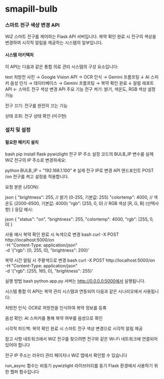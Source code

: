# smapill-bulb

### 스마트 전구 색상 변경 API
WiZ 스마트 전구를 제어하는 Flask API 서버입니다. 
복약 확인 완료 시 전구의 색상을 변경하여 시각적 알림을 제공하는 시스템의 일부입니다.

#### 시스템 아키텍처
이 API는 다음과 같은 통합 의료 관리 시스템의 구성 요소입니다:

text
처방전 사진 → Google Vision API → OCR 인식 → Gemini 프롬프팅
        ↓
AI 스피커 음성 인식 → 데이터베이스 → Gemini 프롬프팅 → 복약 확인 완료
        ↓
    알람 레포트 API ← 스마트 전구 색상 변경 API
주요 기능
전구 켜기: 밝기, 색온도, RGB 색상 설정 가능

전구 끄기: 전구를 완전히 끄는 기능

상태 조회: 전구 상태 확인 (미구현)

### 설치 및 설정
#### 필요한 패키지 설치
bash
pip install flask pywizlight
전구 IP 주소 설정
코드의 BULB_IP 변수를 실제 WiZ 전구의 IP 주소로 변경하세요:

python
BULB_IP = "192.168.1.100"  # 실제 전구 IP로 변경
API 엔드포인트
POST /on
전구를 켜고 설정을 적용합니다.

요청 본문 (JSON):

json
{
    "brightness": 255,    // 밝기 (0-255, 기본값: 255)
    "colortemp": 4000,    // 색온도 (2000-6500, 기본값: 4000)
    "rgb": [255, 0, 0]    // RGB 색상 [R, G, B] (선택사항)
}
응답 예시:

json
{
    "status": "on",
    "brightness": 255,
    "colortemp": 4000,
    "rgb": [255, 0, 0]
}



사용 예시
복약 확인 완료 시 녹색으로 변경
bash
curl -X POST http://localhost:5000/on \
  -H "Content-Type: application/json" \
  -d '{"rgb": [0, 255, 0], "brightness": 200}'
  
복약 시간 알림 시 주황색으로 변경
bash
curl -X POST http://localhost:5000/on \
  -H "Content-Type: application/json" \
  -d '{"rgb": [255, 165, 0], "brightness": 255}'


실행 방법
bash
python app.py
서버는 http://0.0.0.0:5000에서 실행됩니다.

시스템 통합
이 API는 복약 관리 시스템과 연동되어 다음과 같은 시나리오에서 사용됩니다:

처방전 인식: OCR로 처방전을 인식하여 복약 정보를 등록

음성 확인: AI 스피커를 통해 복약 여부를 음성으로 확인

시각적 피드백: 복약 확인 완료 시 스마트 전구 색상 변경으로 시각적 알림 제공

참고 사항
네트워크에서 WiZ 전구를 찾으려면 전구와 같은 Wi-Fi 네트워크에 연결되어 있어야 합니다

전구 IP 주소는 라우터 관리 페이지나 WiZ 앱에서 확인할 수 있습니다

run_async 함수는 비동기 pywizlight 라이브러리를 동기 Flask 환경에서 사용하기 위한 헬퍼 함수입니다